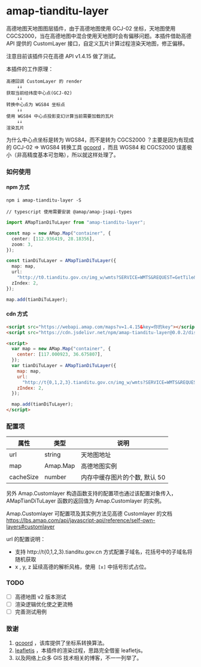 # amap-tianditu-layer

高德地图天地图图层插件，由于高德地图使用 GCJ-02 坐标，天地图使用 CGCS2000，当在高德地图中混合使用天地图时会有偏移问题。本插件借助高德 API 提供的 CustomLayer 接口，自定义瓦片计算过程渲染天地图，修正偏移。

注意目前该插件只在高德 API v1.4.15 做了测试。

本插件的工作原理：

```base
高德回调 CustomLayer 的 render
    ↓↓
获取当前经纬度中心点(GCJ-02)
    ↓↓
转换中心点为 WGS84 坐标点
    ↓↓
使用 WGS84 中心点投影变幻计算当前需要加载的瓦片
    ↓↓
渲染瓦片
```

为什么中心点坐标是转为 WGS84，而不是转为 CGCS2000 ？主要是因为有现成的 GCJ-02 => WGS84 转换工具 [gcoord](https://github.com/hujiulong/gcoord) ，而且 WGS84 和 CGCS2000 误差极小（非高精度基本可忽略），所以就这样处理了。

### 如何使用

#### npm 方式

```base
npm i amap-tianditu-layer -S

// typescript 使用需要安装 @amap/amap-jsapi-types
```

```ts
import AMapTianDiTuLayer from "amap-tianditu-layer";

const map = new AMap.Map("container", {
  center: [112.936419, 28.18356],
  zoom: 3,
});

const tianDiTuLayer = AMapTianDiTuLayer({
  map: map,
  url:
    "http://t0.tianditu.gov.cn/img_w/wmts?SERVICE=WMTS&REQUEST=GetTile&VERSION=1.0.0&LAYER=img&STYLE=default&TILEMATRIXSET=w&FORMAT=tiles&TILEMATRIX=[z]&TILEROW=[y]&TILECOL=[x]&tk=你的key",
  zIndex: 2,
});

map.add(tianDiTuLayer);
```

#### cdn 方式

```html
<script src="https://webapi.amap.com/maps?v=1.4.15&key=你的key"></script>
<script src="https://cdn.jsdelivr.net/npm/amap-tianditu-layer@0.0.2/dist/amap-tianditu-layer.umd.js"></script>

<script>
  var map = new AMap.Map("container", {
    center: [117.000923, 36.675807],
  });
  var tianDiTuLayer = AMapTianDiTuLayer({
    map: map,
    url:
      "http://t{0,1,2,3}.tianditu.gov.cn/img_w/wmts?SERVICE=WMTS&REQUEST=GetTile&VERSION=1.0.0&LAYER=img&STYLE=default&TILEMATRIXSET=w&FORMAT=tiles&TILEMATRIX=[z]&TILEROW=[y]&TILECOL=[x]&tk=你的key",
    zIndex: 2,
  });

  map.add(tianDiTuLayer);
</script>
```

### 配置项

| 属性      | 类型     | 说明                          |
| --------- | -------- | ----------------------------- |
| url       | string   | 天地图地址                    |
| map       | Amap.Map | 高德地图实例                  |
| cacheSize | number   | 内存中缓存图片的个数, 默认 50 |

另外 Amap.Customlayer 构造函数支持的配置项也通过该配置对象传入，AMapTianDiTuLayer 函数的返回值为 Amap.Customlayer 的实例。

Amap.Customlayer 可配置项及其实例方法见高德 Customlayer 的文档 https://lbs.amap.com/api/javascript-api/reference/self-own-layers#customlayer

url 的配置说明：

- 支持 http://t{0,1,2,3}.tianditu.gov.cn 方式配置子域名，花括号中的子域名将随机获取
- x , y, z 延续高德的解析风格，使用` [x]` 中括号形式占位。

### TODO

- [ ] 高德地图 v2 版本测试
- [ ] 渲染逻辑优化使之更流畅
- [ ] 完善测试用例

### 致谢

1. [gcoord](https://github.com/hujiulong/gcoord) ，该库提供了坐标系转换算法。
2. [leafletjs](https://leafletjs.com/) ，本插件的渲染过程，思路完全借鉴 leafletjs。
3. 以及网络上众多 GIS 技术相关的博客，不一一列举了。
